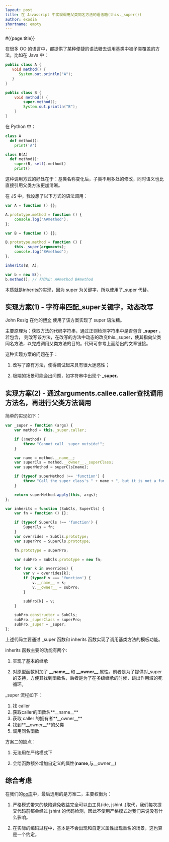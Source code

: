 ```yaml
---
layout: post
title: 在 Javascript 中实现调用父类同名方法的语法糖(this._super())
author: exodia
shortname: empty
---
```


#{{page.title}}

在很多 OO 的语言中，都提供了某种便捷的语法糖去调用基类中被子类覆盖的方法，比如在 Java 中：

```java
public class A {
   void method() {
      System.out.println("A");
   }
}

public class B {
    void method() {
        super.method();
        System.out.println("B");
    }
}
```

在 Python 中：

```python
class A
  def method():
    print('A')

class B(A)
  def method():
    super(B, self).method()
    print()
```

这种调用方式的好处在于：基类名称变化后，子类不用多处的修改，同时语义也比直接引用父类方法更加清晰。

在 JS 中，我设想了以下方式的语法调用：

```javascript
var A = function () {};

A.prototype.method = function () {
    console.log('A#method');
};

var B = function () {};

B.prototype.method = function () {
    this._super(arguments);
    console.log('B#method');
};

inherits(B, A);

var b = new B();
b.method(); // 打印出: A#method B#method
```

本质就是inherits的实现，因为 super 为关键字，所以使用了_super 代替。

## 实现方案(1) - 字符串匹配_super关键字，动态改写

John Resig 在他的[博文](http://ejohn.org/blog/simple-javascript-inheritance/) 使用了该方案实现了 super 语法糖。

主要原理为：获取方法的代码字符串，通过正则检测字符串中是否包含 **_super** ，若包含，
则改写该方法，在改写的方法中动态的改变this._super，使其指向父类同名方法，以完成调用父类方法的目的。代码可参考上面给出的文章链接。

这种实现方案的问题在于：

1. 改写了原有方法，使得调试起来具有很大迷惑性；

2. 极端的场景可能会出问题，如字符串中出现个 **_super**。

## 实现方案(2) - 通过arguments.callee.caller查找调用方法名，再进行父类方法调用

简单的实现如下：

```javascript
var _super = function (args) {
    var method = this._super.caller;

    if (!method) {
        throw "Cannot call _super outside!";
    }

    var name = method.__name__;
    var superCls = method.__owner__._superClass;
    var superMethod = superCls[name];

    if (typeof superMethod !== 'function') {
        throw "Call the super class's " + name + ", but it is not a function!";
    }

    return superMethod.apply(this, args);
};

var inherits = function (SubCls, SuperCls) {
    var fn = function () {};

    if (typeof SuperCls !== 'function') {
        SuperCls = fn;
    }
    var overrides = SubCls.prototype;
    var superPro = SuperCls.prototype;

    fn.prototype = superPro;

    var subPro = SubCls.prototype = new fn;

    for (var k in overrides) {
        var v = overrides[k];
        if (typeof v === 'function') {
            v.__name__ = k;
            v.__owner__ = subPro;
        }

        subPro[k] = v;
    }

    subPro.constructor = SubCls;
    subPro._superClass = superPro;
    subPro._super = _super;
};
```

上述代码主要通过 _super 函数和 inherits 函数实现了调用基类方法的模板功能。

inherits 函数主要的功能有两个:

1. 实现了基本的继承

2. 对原型函数附加了 **\_\_name\__** 和 **\_\_owner\__** 属性。前者是为了提供对_super的支持，方便其找到函数名，后者是为了在多级继承的时候，跳出作用域的死循环。

_super 流程如下：

1. 找 caller
2. 获取caller的函数名**\_\_name\__**
3. 获取 caller 的拥有者**\_\_owner\__**
4. 找到**\_\_owner\__**的父类
5. 调用同名函数


方案二的缺点：

1. 无法用在严格模式下

2. 会给函数额外增加自定义的属性(__name__,与__owner__)

## 综合考虑

在我们的[oo库](https://github.com/ecomfe/oo)中，最后选用的是方案二，主要权衡为：

1. 严格模式带来的缺陷避免收益完全可以由工具(ide, jshint..)取代，我们每次提交代码前都会经过 jshint 的代码检测，因此不使用严格模式对我们来说没有什么影响。

2. 在实际的编码过程中，基本是不会出现和自定义属性出现重名的场景，这也算是一个约定。





